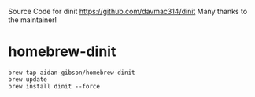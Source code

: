 Source Code for dinit https://github.com/davmac314/dinit
Many thanks to the maintainer!

# homebrew-dinit

```
brew tap aidan-gibson/homebrew-dinit
brew update
brew install dinit --force
```
